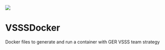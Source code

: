 ![](https://img.shields.io/github/workflow/status/rodrigocaus/VSSSDocker/CI/master)

# VSSSDocker

Docker files to generate and run a container with GER VSSS team strategy

